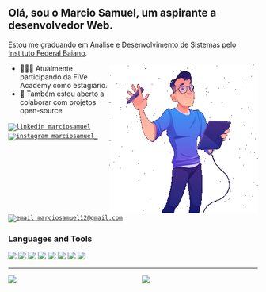 ## Olá, sou o Marcio Samuel, um aspirante a desenvolvedor Web.
Estou me graduando em Análise e Desenvolvimento de Sistemas pelo [Instituto Federal Baiano](https://ifbaiano.edu.br/portal/ads-guanambi/).

<img align="right"  width="auto" max-width="50%" src="https://github.com/marciosamuel/marciosamuel/blob/main/man.gif"/>

- 👨🏽‍💻 Atualmente participando da FiVe Academy como estagiário.
- 🤝 Também estou aberto a colaborar com projetos open-source

[<code><img src="https://img.shields.io/badge/linkedin-0077B5?style=for-the-badge&logo=linkedin&logoColor=white" alt="linkedin marciosamuel"/></code>](https://www.linkedin.com/in/marciosamuel/)
[<code><img src="https://img.shields.io/badge/instagram-E4405F?style=for-the-badge&logo=instagram&logoColor=white" alt="instagram marciosamuel_"/></code>](https://www.instagram.com/marciosamuel_/)
[<code><img src="https://img.shields.io/badge/email-EA4335?style=for-the-badge&logo=gmail&logoColor=white" alt="email marciosamuel12@gmail.com"/></code>](mailto:marciosamuel12@gmail.com)

### Languages and Tools

<code><img width="100px" src="https://cdn.worldvectorlogo.com/logos/react-2.svg"></code>
<code><img width="100px" src="https://cdn.worldvectorlogo.com/logos/redux.svg"></code>
<code><img width="100px" src="https://cdn.worldvectorlogo.com/logos/vue-9.svg"></code>
<code><img width="100px" src="https://cdn.worldvectorlogo.com/logos/bootstrap-5-1.svg"></code>
<code><img width="100px" src="https://cdn.worldvectorlogo.com/logos/material-ui-1.svg"></code>
<code><img width="100px" src="https://cdn.worldvectorlogo.com/logos/sass-1.svg"></code>
<code><img width="130px" src="https://cdn.worldvectorlogo.com/logos/nodejs-1.svg"></code>
<code><img width="190px" src="https://cdn.worldvectorlogo.com/logos/express-109.svg"></code>

***

<img align="left" width="45%" src="https://github-readme-stats.vercel.app/api/top-langs/?username=marciosamuel&layout=compact&title_color=4388F1&text_color=878787&bg_color=0D111700&langs_count=10">
<img align="right" width="46.5%" src="https://github-readme-stats.vercel.app/api?username=marciosamuel&show_icons=true&theme=radical&title_color=4388F1&text_color=878787&icon_color=F9DA01&bg_color=0D111700&cache_seconds=25000&count_private=true">
